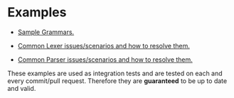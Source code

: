 # Examples

* [Sample Grammars.](https://github.com/SAP/chevrotain/blob/master/examples/grammars)

* [Common Lexer issues/scenarios and how to resolve them.](https://github.com/SAP/chevrotain/blob/master/examples/lexer)

* [Common Parser issues/scenarios and how to resolve them.](https://github.com/SAP/chevrotain/blob/master/examples/parser)


These examples are used as integration tests and are tested on each and every commit/pull request.
Therefore they are **guaranteed** to be up to date and valid.
